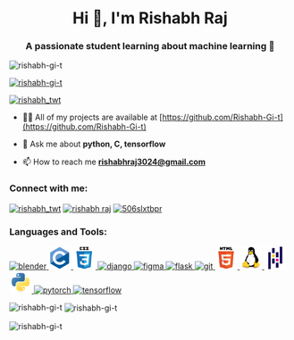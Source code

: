 <h1 align="center">Hi 👋, I'm Rishabh Raj</h1>
<h3 align="center">A passionate student learning about machine learning 🤖</h3>

<p align="left"> <img src="https://komarev.com/ghpvc/?username=rishabh-gi-t&label=Profile%20views&color=0e75b6&style=flat" alt="rishabh-gi-t" /> </p>

<p align="left"> <a href="https://github.com/ryo-ma/github-profile-trophy"><img src="https://github-profile-trophy.vercel.app/?username=rishabh-gi-t" alt="rishabh-gi-t" /></a> </p>

<p align="left"> <a href="https://twitter.com/rishabh_twt" target="blank"><img src="https://img.shields.io/twitter/follow/rishabh_twt?logo=twitter&style=for-the-badge" alt="rishabh_twt" /></a> </p>

- 👨‍💻 All of my projects are available at [https://github.com/Rishabh-Gi-t](https://github.com/Rishabh-Gi-t)

- 💬 Ask me about **python, C, tensorflow**

- 📫 How to reach me **rishabhraj3024@gmail.com**

<h3 align="left">Connect with me:</h3>
<p align="left">
<a href="https://twitter.com/rishabh_twt" target="blank"><img align="center" src="https://raw.githubusercontent.com/rahuldkjain/github-profile-readme-generator/master/src/images/icons/Social/twitter.svg" alt="rishabh_twt" height="30" width="40" /></a>
<a href="https://linkedin.com/in/rishabh raj" target="blank"><img align="center" src="https://raw.githubusercontent.com/rahuldkjain/github-profile-readme-generator/master/src/images/icons/Social/linked-in-alt.svg" alt="rishabh raj" height="30" width="40" /></a>
<a href="https://www.leetcode.com/506slxtbpr" target="blank"><img align="center" src="https://raw.githubusercontent.com/rahuldkjain/github-profile-readme-generator/master/src/images/icons/Social/leet-code.svg" alt="506slxtbpr" height="30" width="40" /></a>
</p>

<h3 align="left">Languages and Tools:</h3>
<p align="left"> <a href="https://www.blender.org/" target="_blank" rel="noreferrer"> <img src="https://download.blender.org/branding/community/blender_community_badge_white.svg" alt="blender" width="40" height="40"/> </a> <a href="https://www.cprogramming.com/" target="_blank" rel="noreferrer"> <img src="https://raw.githubusercontent.com/devicons/devicon/master/icons/c/c-original.svg" alt="c" width="40" height="40"/> </a> <a href="https://www.w3schools.com/css/" target="_blank" rel="noreferrer"> <img src="https://raw.githubusercontent.com/devicons/devicon/master/icons/css3/css3-original-wordmark.svg" alt="css3" width="40" height="40"/> </a> <a href="https://www.djangoproject.com/" target="_blank" rel="noreferrer"> <img src="https://cdn.worldvectorlogo.com/logos/django.svg" alt="django" width="40" height="40"/> </a> <a href="https://www.figma.com/" target="_blank" rel="noreferrer"> <img src="https://www.vectorlogo.zone/logos/figma/figma-icon.svg" alt="figma" width="40" height="40"/> </a> <a href="https://flask.palletsprojects.com/" target="_blank" rel="noreferrer"> <img src="https://www.vectorlogo.zone/logos/pocoo_flask/pocoo_flask-icon.svg" alt="flask" width="40" height="40"/> </a> <a href="https://git-scm.com/" target="_blank" rel="noreferrer"> <img src="https://www.vectorlogo.zone/logos/git-scm/git-scm-icon.svg" alt="git" width="40" height="40"/> </a> <a href="https://www.w3.org/html/" target="_blank" rel="noreferrer"> <img src="https://raw.githubusercontent.com/devicons/devicon/master/icons/html5/html5-original-wordmark.svg" alt="html5" width="40" height="40"/> </a> <a href="https://www.linux.org/" target="_blank" rel="noreferrer"> <img src="https://raw.githubusercontent.com/devicons/devicon/master/icons/linux/linux-original.svg" alt="linux" width="40" height="40"/> </a> <a href="https://pandas.pydata.org/" target="_blank" rel="noreferrer"> <img src="https://raw.githubusercontent.com/devicons/devicon/2ae2a900d2f041da66e950e4d48052658d850630/icons/pandas/pandas-original.svg" alt="pandas" width="40" height="40"/> </a> <a href="https://www.python.org" target="_blank" rel="noreferrer"> <img src="https://raw.githubusercontent.com/devicons/devicon/master/icons/python/python-original.svg" alt="python" width="40" height="40"/> </a> <a href="https://pytorch.org/" target="_blank" rel="noreferrer"> <img src="https://www.vectorlogo.zone/logos/pytorch/pytorch-icon.svg" alt="pytorch" width="40" height="40"/> </a> <a href="https://www.tensorflow.org" target="_blank" rel="noreferrer"> <img src="https://www.vectorlogo.zone/logos/tensorflow/tensorflow-icon.svg" alt="tensorflow" width="40" height="40"/> </a> </p>

<p><img align="left" src="https://github-readme-stats.vercel.app/api/top-langs?username=rishabh-gi-t&show_icons=true&locale=en&layout=compact" alt="rishabh-gi-t" /></p>

<p>&nbsp;<img align="center" src="https://github-readme-stats.vercel.app/api?username=rishabh-gi-t&show_icons=true&locale=en" alt="rishabh-gi-t" /></p>

<p><img align="center" src="https://github-readme-streak-stats.herokuapp.com/?user=rishabh-gi-t&" alt="rishabh-gi-t" /></p>

